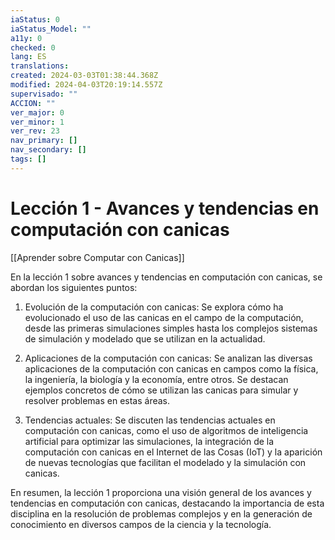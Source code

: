 ```yaml
---
iaStatus: 0
iaStatus_Model: ""
a11y: 0
checked: 0
lang: ES
translations: 
created: 2024-03-03T01:38:44.368Z
modified: 2024-04-03T20:19:14.557Z
supervisado: ""
ACCION: ""
ver_major: 0
ver_minor: 1
ver_rev: 23
nav_primary: []
nav_secondary: []
tags: []
---
```

# Lección 1 - Avances y tendencias en computación con canicas

[[Aprender sobre Computar con Canicas]]

En la lección 1 sobre avances y tendencias en computación con canicas, se abordan los siguientes puntos:

1. Evolución de la computación con canicas: Se explora cómo ha evolucionado el uso de las canicas en el campo de la computación, desde las primeras simulaciones simples hasta los complejos sistemas de simulación y modelado que se utilizan en la actualidad.

2. Aplicaciones de la computación con canicas: Se analizan las diversas aplicaciones de la computación con canicas en campos como la física, la ingeniería, la biología y la economía, entre otros. Se destacan ejemplos concretos de cómo se utilizan las canicas para simular y resolver problemas en estas áreas.

3. Tendencias actuales: Se discuten las tendencias actuales en computación con canicas, como el uso de algoritmos de inteligencia artificial para optimizar las simulaciones, la integración de la computación con canicas en el Internet de las Cosas (IoT) y la aparición de nuevas tecnologías que facilitan el modelado y la simulación con canicas.

En resumen, la lección 1 proporciona una visión general de los avances y tendencias en computación con canicas, destacando la importancia de esta disciplina en la resolución de problemas complejos y en la generación de conocimiento en diversos campos de la ciencia y la tecnología.
